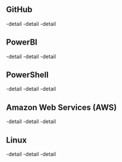 <h2>GitHub</h2>
-detail
-detail
-detail

<h2>PowerBI</h2>
-detail
-detail
-detail

<h2>PowerShell</h2>
-detail
-detail
-detail

<h2>Amazon Web Services (AWS)</h2>
-detail
-detail
-detail

<h2>Linux</h2>
-detail
-detail
-detail
